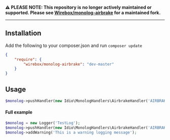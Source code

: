 **:warning: PLEASE NOTE: This repository is no longer actively maintained or supported. Please see [Wirebox/monolog-airbrake](https://github.com/Wirebox/monolog-airbrake/) for a maintained fork.**

---

## Installation

Add the following to your composer.json and run `composer update`

```json
{
    "require": {
        "wirebox/monolog-airbrake": "dev-master"
    }
}
```

## Usage

```php
$monolog->pushHandler(new Idio\MonologHandlers\AirbrakeHandler('AIRBRAKE TOKEN', array('airbrakeconfig' => 'here')));
```

#### Full example
```php
$monolog = new Logger('TestLog');
$monolog->pushHandler(new Idio\MonologHandlers\AirbrakeHandler('AIRBRAKE TOKEN', array('airbrakeconfig' => 'here')));
$monolog->addWarning('This is a warning logging message');
```

